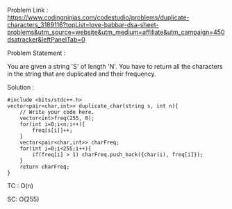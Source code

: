 Problem Link : https://www.codingninjas.com/codestudio/problems/duplicate-characters_3189116?topList=love-babbar-dsa-sheet-problems&utm_source=website&utm_medium=affiliate&utm_campaign=450dsatracker&leftPanelTab=0 <br>

Problem Statement : 

You are given a string 'S' of length 'N'. You have to return all the characters in the string that are duplicated and their frequency.

Solution : 
```
#include <bits/stdc++.h> 
vector<pair<char,int>> duplicate_char(string s, int n){
    // Write your code here.
    vector<int>freq(255, 0);
    for(int i=0;i<n;i++){
        freq[s[i]]++;
    }
    vector<pair<char,int>> charFreq;
    for(int i=0;i<255;i++){
        if(freq[i] > 1) charFreq.push_back({char(i), freq[i]});
    }
    return charFreq;
}
```

TC : O(n)

SC: O(255)